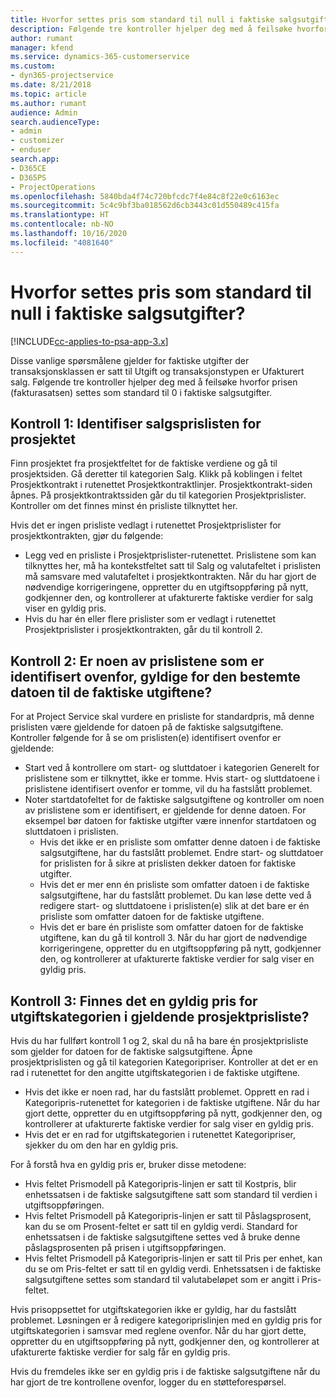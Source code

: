 ```yaml
---
title: Hvorfor settes pris som standard til null i faktiske salgsutgifter?
description: Følgende tre kontroller hjelper deg med å feilsøke hvorfor prisen settes som standard til 0 i faktiske salgsutgifter.
author: rumant
manager: kfend
ms.service: dynamics-365-customerservice
ms.custom:
- dyn365-projectservice
ms.date: 8/21/2018
ms.topic: article
ms.author: rumant
audience: Admin
search.audienceType:
- admin
- customizer
- enduser
search.app:
- D365CE
- D365PS
- ProjectOperations
ms.openlocfilehash: 5840bda4f74c720bfcdc7f4e84c8f22e0c6163ec
ms.sourcegitcommit: 5c4c9bf3ba018562d6cb3443c01d550489c415fa
ms.translationtype: HT
ms.contentlocale: nb-NO
ms.lasthandoff: 10/16/2020
ms.locfileid: "4081640"
---
```

# <a name="why-is-the-price-defaulting-to-zero-on-expense-sales-actuals"></a>Hvorfor settes pris som standard til null i faktiske salgsutgifter?

[!INCLUDE[cc-applies-to-psa-app-3.x](../includes/cc-applies-to-psa-app-3x.md)]

Disse vanlige spørsmålene gjelder for faktiske utgifter der transaksjonsklassen er satt til Utgift og transaksjonstypen er Ufakturert salg. Følgende tre kontroller hjelper deg med å feilsøke hvorfor prisen (fakturasatsen) settes som standard til 0 i faktiske salgsutgifter.

## <a name="check-1-identify-the-sales-price-list-for-project"></a>Kontroll 1: Identifiser salgsprislisten for prosjektet

Finn prosjektet fra prosjektfeltet for de faktiske verdiene og gå til prosjektsiden. Gå deretter til kategorien Salg. Klikk på koblingen i feltet Prosjektkontrakt i rutenettet Prosjektkontraktlinjer. Prosjektkontrakt-siden åpnes. På prosjektkontraktssiden går du til kategorien Prosjektprislister. Kontroller om det finnes minst én prisliste tilknyttet her.

Hvis det er ingen prisliste vedlagt i rutenettet Prosjektprislister for prosjektkontrakten, gjør du følgende:

- Legg ved en prisliste i Prosjektprislister-rutenettet. Prislistene som kan tilknyttes her, må ha kontekstfeltet satt til Salg og valutafeltet i prislisten må samsvare med valutafeltet i prosjektkontrakten. Når du har gjort de nødvendige korrigeringene, oppretter du en utgiftsoppføring på nytt, godkjenner den, og kontrollerer at ufakturerte faktiske verdier for salg viser en gyldig pris.
- Hvis du har én eller flere prislister som er vedlagt i rutenettet Prosjektprislister i prosjektkontrakten, går du til kontroll 2.

## <a name="check-2-are-any-of-the-price-lists-identified-above-valid-for-the-specific-date-of-the-expense-actual"></a>Kontroll 2: Er noen av prislistene som er identifisert ovenfor, gyldige for den bestemte datoen til de faktiske utgiftene?

For at Project Service skal vurdere en prisliste for standardpris, må denne prislisten være gjeldende for datoen på de faktiske salgsutgiftene. Kontroller følgende for å se om prislisten(e) identifisert ovenfor er gjeldende:

- Start ved å kontrollere om start- og sluttdatoer i kategorien Generelt for prislistene som er tilknyttet, ikke er tomme. Hvis start- og sluttdatoene i prislistene identifisert ovenfor er tomme, vil du ha fastslått problemet. 
- Noter startdatofeltet for de faktiske salgsutgiftene og kontroller om noen av prislistene som er identifisert, er gjeldende for denne datoen. For eksempel bør datoen for faktiske utgifter være innenfor startdatoen og sluttdatoen i prislisten. 
    - Hvis det ikke er en prisliste som omfatter denne datoen i de faktiske salgsutgiftene, har du fastslått problemet. Endre start- og sluttdatoer for prislisten for å sikre at prislisten dekker datoen for faktiske utgifter. 
    - Hvis det er mer enn én prisliste som omfatter datoen i de faktiske salgsutgiftene, har du fastslått problemet. Du kan løse dette ved å redigere start- og sluttdatoene i prislisten(e) slik at det bare er én prisliste som omfatter datoen for de faktiske utgiftene. 
    - Hvis det er bare én prisliste som omfatter datoen for de faktiske utgiftene, kan du gå til kontroll 3.
Når du har gjort de nødvendige korrigeringene, oppretter du en utgiftsoppføring på nytt, godkjenner den, og kontrollerer at ufakturerte faktiske verdier for salg viser en gyldig pris.

## <a name="check-3-is-there-a-valid-price-for-the-expense-category-in-the-applicable-project-price-list"></a>Kontroll 3: Finnes det en gyldig pris for utgiftskategorien i gjeldende prosjektprisliste? 

Hvis du har fullført kontroll 1 og 2, skal du nå ha bare én prosjektprisliste som gjelder for datoen for de faktiske salgsutgiftene. Åpne prosjektprislisten og gå til kategorien Kategoripriser. Kontroller at det er en rad i rutenettet for den angitte utgiftskategorien i de faktiske utgiftene.
 
- Hvis det ikke er noen rad, har du fastslått problemet. Opprett en rad i Kategoripris-rutenettet for kategorien i de faktiske utgiftene. Når du har gjort dette, oppretter du en utgiftsoppføring på nytt, godkjenner den, og kontrollerer at ufakturerte faktiske verdier for salg viser en gyldig pris. 
- Hvis det er en rad for utgiftskategorien i rutenettet Kategoripriser, sjekker du om den har en gyldig pris.

For å forstå hva en gyldig pris er, bruker disse metodene:

- Hvis feltet Prismodell på Kategoripris-linjen er satt til Kostpris, blir enhetssatsen i de faktiske salgsutgiftene satt som standard til verdien i utgiftsoppføringen.
- Hvis feltet Prismodell på Kategoripris-linjen er satt til Påslagsprosent, kan du se om Prosent-feltet er satt til en gyldig verdi. Standard for enhetssatsen i de faktiske salgsutgiftene settes ved å bruke denne påslagsprosenten på prisen i utgiftsoppføringen.
- Hvis feltet Prismodell på Kategoripris-linjen er satt til Pris per enhet, kan du se om Pris-feltet er satt til en gyldig verdi. Enhetssatsen i de faktiske salgsutgiftene settes som standard til valutabeløpet som er angitt i Pris-feltet.

Hvis prisoppsettet for utgiftskategorien ikke er gyldig, har du fastslått problemet. Løsningen er å redigere kategoriprislinjen med en gyldig pris for utgiftskategorien i samsvar med reglene ovenfor. Når du har gjort dette, oppretter du en utgiftsoppføring på nytt, godkjenner den, og kontrollerer at ufakturerte faktiske verdier for salg får en gyldig pris.

Hvis du fremdeles ikke ser en gyldig pris i de faktiske salgsutgiftene når du har gjort de tre kontrollene ovenfor, logger du en støtteforespørsel.


